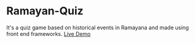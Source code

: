 # Ramayan-Quiz
It's a quiz game based on historical events in Ramayana and made using front end frameworks.
[Live Demo](https://kirtisharma1111.github.io/Ramayan-Quiz/)
